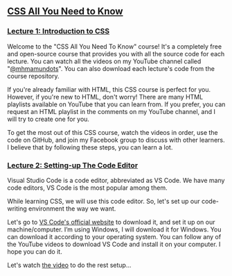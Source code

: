 ## <a href="https://youtube.com/playlist?list=PL0LBKkVXMAB8dBnIBrTj6Qy4i-F4AGyH9&si=tcTIOvwLjl87zC66" title="Click Me to See This Full Playlist Again!" target="_blank">CSS All You Need to Know</a>

### <a href="https://youtu.be/KWM3nkRClu8?si=BsZnd9ixNA660aCx" title="Click me to watching the video(Introduction to CSS) again!" target="_blank">Lecture 1: Introduction to CSS</a><br/>
Welcome to the "CSS All You Need To Know" course! It's a completely free and open-source course that provides you with all the source code for each lecture. You can watch all the videos on my YouTube channel called "<a href="https://www.youtube.com/@mhmamundots">@mhmamundots</a>". You can also download each lecture's code from the course repository. 

If you're already familiar with HTML, this CSS course is perfect for you. However, if you're new to HTML, don't worry! There are many HTML playlists available on YouTube that you can learn from. If you prefer, you can request an HTML playlist in the comments on my YouTube channel, and I will try to create one for you.

To get the most out of this CSS course, watch the videos in order, use the code on GitHub, and join my Facebook group to discuss with other learners. I believe that by following these steps, you can learn a lot.


### <a href="#" title="Click me to watching the video(Setting-up The Code Editor) again!" target="_blank">Lecture 2: Setting-up The Code Editor</a><br/>
Visual Studio Code is a code editor, abbreviated as VS Code. We have many code editors, VS Code is the most popular among them.

While learning CSS, we will use this code editor. So, let's set up our code-writing environment the way we want. 

Let's go to <a href="https://code.visualstudio.com/">VS Code's official website</a> to download it, and set it up on our machine/computer. I’m using Windows, I will download it for Windows. You can download it according to your operating system. You can follow any of the YouTube videos to download VS Code and install it on your computer. I hope you can do it.

Let's watch <a href="#">the video</a> to do the rest setup...
